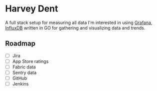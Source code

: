 # Harvey Dent

A full stack setup for measuring all data I'm interested in using [Grafana][grafana], [InfluxDB][influx] written in GO for gathering and visualizing data and trends.

## Roadmap

- [ ] Jira
- [ ] App Store ratings
- [ ] Fabric data
- [ ] Sentry data
- [ ] GitHub
- [ ] Jenkins

[grafana]: https://grafana.com/
[influx]: https://www.influxdata.com/